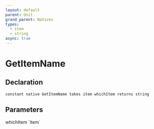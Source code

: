 ```yaml
---
layout: default
parent: Unit
grand_parent: Natives
types:
  - item
  - string
async: true
---
```


# GetItemName

## Declaration

```
constant native GetItemName takes item whichItem returns string
```

## Parameters
<dl>
  <dt>whichItem `item`</dt>
  <dd></dd>
</dl>
